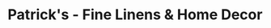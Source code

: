 ---
title: "Patrick's - Fine Linens & Home Decor"
url: /alexandria/patricks-fine-linens-und-home-decor/
shop: Raumausstattung
---